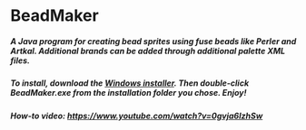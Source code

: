 # BeadMaker

##### A Java program for creating bead sprites using fuse beads like Perler and Artkal. Additional brands can be added through additional palette XML files.

##### To install, download the <a href="https://github.com/stone-j/BeadMaker/blob/master/exe%20build%20resources/InstallBeadMaker.exe?raw=true">Windows installer</a>. Then double-click BeadMaker.exe from the installation folder you chose. Enjoy!

##### How-to video: https://www.youtube.com/watch?v=0gvja6lzhSw



